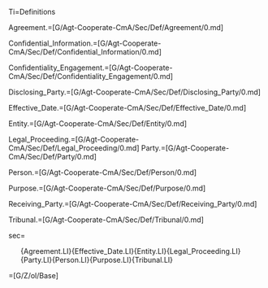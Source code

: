 Ti=Definitions

Agreement.=[G/Agt-Cooperate-CmA/Sec/Def/Agreement/0.md]

Confidential_Information.=[G/Agt-Cooperate-CmA/Sec/Def/Confidential_Information/0.md]

Confidentiality_Engagement.=[G/Agt-Cooperate-CmA/Sec/Def/Confidentiality_Engagement/0.md]

Disclosing_Party.=[G/Agt-Cooperate-CmA/Sec/Def/Disclosing_Party/0.md]

Effective_Date.=[G/Agt-Cooperate-CmA/Sec/Def/Effective_Date/0.md]

Entity.=[G/Agt-Cooperate-CmA/Sec/Def/Entity/0.md]

Legal_Proceeding.=[G/Agt-Cooperate-CmA/Sec/Def/Legal_Proceeding/0.md]
Party.=[G/Agt-Cooperate-CmA/Sec/Def/Party/0.md]

Person.=[G/Agt-Cooperate-CmA/Sec/Def/Person/0.md]

Purpose.=[G/Agt-Cooperate-CmA/Sec/Def/Purpose/0.md]

Receiving_Party.=[G/Agt-Cooperate-CmA/Sec/Def/Receiving_Party/0.md]

Tribunal.=[G/Agt-Cooperate-CmA/Sec/Def/Tribunal/0.md]

sec=<ol class="secs-and">{Agreement.LI}{Effective_Date.LI}{Entity.LI}{Legal_Proceeding.LI}{Party.LI}{Person.LI}{Purpose.LI}{Tribunal.LI}</ol>

=[G/Z/ol/Base]

